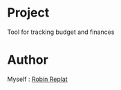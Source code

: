 # Project
Tool for tracking budget and finances

# Author
Myself : [Robin Replat](https://github.com/Robin19622)
